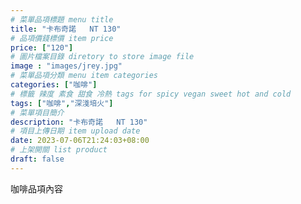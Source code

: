 ```yaml
---
# 菜單品項標題 menu title 
title: "卡布奇諾   NT 130"
# 品項價錢標價 item price 
price: ["120"]
# 圖片檔案目錄 diretory to store image file
image : "images/jrey.jpg"
# 菜單品項分類 menu item categories 
categories: ["咖啡"]
# 標籤 辣度 素食 甜食 冷熱 tags for spicy vegan sweet hot and cold 
tags: ["咖啡","深淺培火"]
# 菜單項目簡介 
description: "卡布奇諾   NT 130"
# 項目上傳日期 item upload date 
date: 2023-07-06T21:24:03+08:00
# 上架開關 list product 
draft: false
---
```


咖啡品項內容
